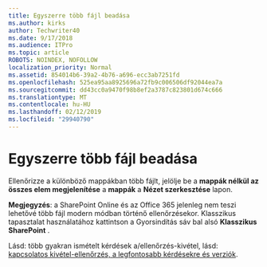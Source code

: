 ```yaml
---
title: Egyszerre több fájl beadása
ms.author: kirks
author: Techwriter40
ms.date: 9/17/2018
ms.audience: ITPro
ms.topic: article
ROBOTS: NOINDEX, NOFOLLOW
localization_priority: Normal
ms.assetid: 854014b6-39a2-4b76-a696-ecc3ab7251fd
ms.openlocfilehash: 525ea95aa8925696a72fb9c006506df92044ea7a
ms.sourcegitcommit: dd43cc0a9470f98b8ef2a3787c823801d674c666
ms.translationtype: MT
ms.contentlocale: hu-HU
ms.lasthandoff: 02/12/2019
ms.locfileid: "29940790"
---
```

# <a name="check-in-several-files-at-once"></a>Egyszerre több fájl beadása

Ellenőrizze a különböző mappákban több fájlt, jelölje be a **mappák nélkül az összes elem megjelenítése** a **mappák** a **Nézet szerkesztése** lapon. 
  
 **Megjegyzés**: a SharePoint Online és az Office 365 jelenleg nem teszi lehetővé több fájl modern módban történő ellenőrzésekor. Klasszikus tapasztalat használatához kattintson a Gyorsindítás sáv bal alsó **Klasszikus SharePoint** . 
  
Lásd: több gyakran ismételt kérdések a/ellenőrzés-kivétel, lásd: [kapcsolatos kivétel-ellenőrzés, a legfontosabb kérdésekre és verziók](https://go.microsoft.com/fwlink/?linkid=2018786).
  

